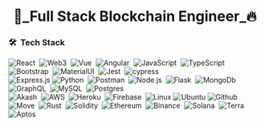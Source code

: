 
<h1 align="center">
🎰_Full Stack Blockchain Engineer_🔥
</h1>

### 🛠 &nbsp;Tech Stack

![React](https://img.shields.io/badge/-React-05122A?style=flat&logo=react)&nbsp;
![Web3](https://img.shields.io/badge/-Web3-05122A?style=flat&logo=web3.js)&nbsp;
![Vue](https://img.shields.io/badge/-Vue-05122A?style=flat&logo=vue.js)&nbsp;
![Angular](https://img.shields.io/badge/-Angular-05122A?style=flat&logo=angular)&nbsp;
![JavaScript](https://img.shields.io/badge/-JavaScript-05122A?style=flat&logo=javascript)&nbsp;
![TypeScript](https://img.shields.io/badge/-TypeScript-05122A?style=flat&logo=TypeScript)&nbsp;
![Bootstrap](https://img.shields.io/badge/-Bootstrap-05122A?style=flat&logo=bootstrap&logoColor=563D7C)&nbsp;
![MaterialUI](https://img.shields.io/badge/-MaterialUI-05122A?style=flat-square&logo=material-UI)&nbsp;
![Jest](https://img.shields.io/badge/-Jest-05122A?style=flat&logo=jest&logoColor=white)&nbsp;
![cypress](https://img.shields.io/badge/-Cypress-05122A?style=flat&logo=cypress)\
![Express.js](https://img.shields.io/badge/Express.js-05122A?style=flat&logo=express)
![Python](https://img.shields.io/badge/-Python-05122A?style=flat&logo=python)&nbsp;
![Postman](https://img.shields.io/badge/Postman-05122A?style=flat&logo=postman)&nbsp;
![Node.js](https://img.shields.io/badge/-Node.js-05122A?style=flat&logo=node.js)&nbsp;
![Flask](https://img.shields.io/badge/-Flask-05122A?style=flat&logo=flask)&nbsp;
![MongoDb](https://img.shields.io/badge/MongoDB-05122A?style=flat-square&logo=mongodb)&nbsp;
![GraphQL](https://img.shields.io/badge/-GraphQL-05122A?style=flat-square&logo=graphql)&nbsp;
![MySQL](https://img.shields.io/badge/MySQL-05122A?style=flat-square&logo=MySQL)&nbsp;
![Postgres](https://img.shields.io/badge/PostgreSQL-05122A?style=flat-square&logo=postgresql)&nbsp;\
![Akash](https://img.shields.io/badge/Akash-05122A?style=flat-square&logo=akash)&nbsp;
![AWS](https://img.shields.io/badge/AWS-05122A?style=flat-square&logo=amazon)&nbsp;
![Heroku](https://img.shields.io/badge/Heroku-05122A?style=flat-square&logo=heroku&logoColor=white)&nbsp;
![Firebase](https://img.shields.io/badge/Firebase-05122A?style=flat-square&logo=firebase)&nbsp;
![Linux](https://img.shields.io/badge/Linux-05122A?style=flat-square&logo=linux)
![Ubuntu](https://img.shields.io/badge/Ubuntu-05122A?style=flat-square&logo=ubuntu)
![Github](https://img.shields.io/badge/GitHub-05122A?style=flat&logo=github)&nbsp;\
![Move](https://img.shields.io/badge/-Move-05122A?style=flat&logo=move)&nbsp;
![Rust](https://img.shields.io/badge/-Rust-05122A?style=flat&logo=rust)&nbsp;
![Solidity](https://img.shields.io/badge/-Solidity-05122A?style=flat&logo=Solidity)&nbsp;
![Ethereum](https://img.shields.io/badge/-Ethereum-05122A?style=flat&logo=Ethereum)&nbsp;
![Binance](https://img.shields.io/badge/-Binance-05122A?style=flat&logo=Binance)&nbsp;
![Solana](https://img.shields.io/badge/-Solana-05122A?style=flat&logo=Solana)&nbsp;
![Terra](https://img.shields.io/badge/-Terra-05122A?style=flat&logo=Terra)&nbsp;
![Aptos](https://img.shields.io/badge/-Aptos-05122A?style=flat&logo=Aptos)&nbsp;
</div>

